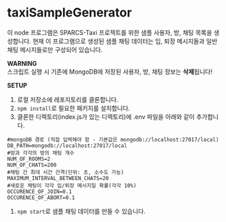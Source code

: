 # taxiSampleGenerator

이 node 프로그램은 SPARCS-Taxi 프로젝트를 위한 샘플 사용자, 방, 채팅 목록을 생성합니다.
현재 이 프로그램으로 생성된 샘플 채팅 데이터는 입, 퇴장 메시지들과 일반 채팅 메시지들로만 구성되어 있습니다.

**WARNING**  
스크립트 실행 시 기존에 MongoDB에 저장된 사용자, 방, 채팅 정보는 **삭제**됩니다!

**SETUP**

1. 로컬 저장소에 레포지토리를 클론합니다.
2. `npm install`로 필요한 패키지를 설치합니다.
3. 클론한 디렉토리(index.js가 있는 디렉토리)에 .env 파일을 아래와 같이 추가합니다.

```
#mongoDB 경로 (직접 입력해야 함 - 기본값은 mongodb://localhost:27017/local)
DB_PATH=mongodb://localhost:27017/local
#방과 각각의 방의 채팅 개수
NUM_OF_ROOMS=2
NUM_OF_CHATS=200
#채팅 간 최대 시간 간격(단위: 초, 소수도 가능)
MAXIMUM_INTERVAL_BETWEEN_CHATS=20
#새로운 채팅이 각각 입/퇴장 메시지일 확률(각각 10%)
OCCURENCE_OF_JOIN=0.1
OCCURENCE_OF_ABORT=0.1
```

1. `npm start`로 샘플 채팅 데이터를 만들 수 있습니다.
